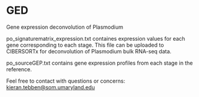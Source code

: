 # GED
Gene expression deconvolution of Plasmodium

po_signaturematrix_expression.txt containes expression values for each gene corresponding to each stage. This file can be uploaded to CIBERSORTx for deconvolution of Plasmodium bulk RNA-seq data. 

po_sourceGEP.txt contains gene expression profiles from each stage in the reference. 

Feel free to contact with questions or concerns: kieran.tebben@som.umaryland.edu
